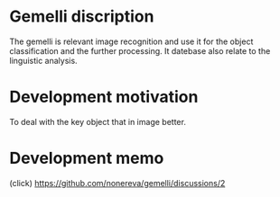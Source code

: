 # Gemelli discription 
The gemelli is relevant image recognition and use it for the object classification and the further processing.
It datebase also relate to the linguistic analysis.
# Development motivation
To deal with the key object that in image better.
# Development memo
(click)
https://github.com/nonereva/gemelli/discussions/2
